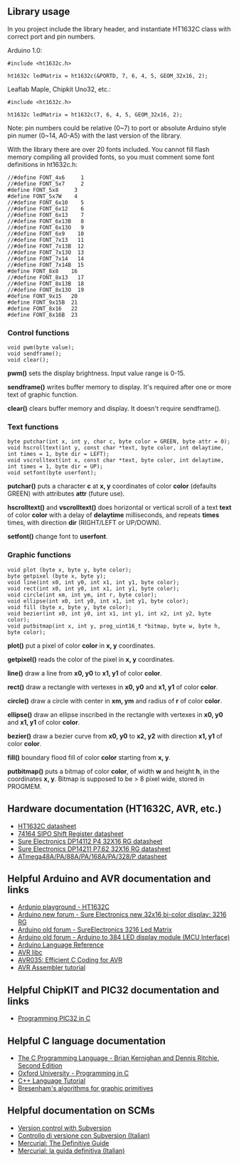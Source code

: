 ## Library usage ##

In you project include the library header, and instantiate HT1632C class with correct port and pin numbers.

Arduino 1.0:

```
#include <ht1632c.h>

ht1632c ledMatrix = ht1632c(&PORTD, 7, 6, 4, 5, GEOM_32x16, 2);

```

Leaflab Maple, Chipkit Uno32, etc.:

```
#include <ht1632c.h>

ht1632c ledMatrix = ht1632c(7, 6, 4, 5, GEOM_32x16, 2);

```


Note: pin numbers could be relative (0~7) to port or absolute Arduino style pin numer (0~14, A0-A5) with the last version of the library.

With the library there are over 20 fonts included. You cannot fill flash memory compiling all provided fonts, so you must comment some font definitions in ht1632c.h:

```
//#define FONT_4x6     1
//#define FONT_5x7     2
#define FONT_5x8     3
#define FONT_5x7W    4
//#define FONT_6x10    5
//#define FONT_6x12    6
//#define FONT_6x13    7
//#define FONT_6x13B   8
//#define FONT_6x13O   9
//#define FONT_6x9    10
//#define FONT_7x13   11
//#define FONT_7x13B  12
//#define FONT_7x13O  13
//#define FONT_7x14   14
//#define FONT_7x14B  15
#define FONT_8x8    16
//#define FONT_8x13   17
//#define FONT_8x13B  18
//#define FONT_8x13O  19
#define FONT_9x15   20
#define FONT_9x15B  21
#define FONT_8x16   22
#define FONT_8x16B  23
```

### Control functions ###

```
void pwm(byte value);
void sendframe();
void clear();
```

**pwm()** sets the display brightness. Input value range is 0-15.

**sendframe()** writes buffer memory to display. It's required after one or more text of graphic function.

**clear()** clears buffer memory and display. It doesn't require sendframe().

### Text functions ###

```
byte putchar(int x, int y, char c, byte color = GREEN, byte attr = 0);
void hscrolltext(int y, const char *text, byte color, int delaytime, int times = 1, byte dir = LEFT);
void vscrolltext(int x, const char *text, byte color, int delaytime, int times = 1, byte dir = UP);
void setfont(byte userfont);
```

**putchar()** puts a character **c** at **x, y** coordinates of color **color** (defaults GREEN) with attributes **attr** (future use).

**hscrolltext()** and **vscrolltext()** does horizontal or vertical scroll of a text **text** of color **color** with a delay of **delaytime** milliseconds, and repeats **times** times, with direction **dir** (RIGHT/LEFT or UP/DOWN).

**setfont()** change font to **userfont**.

### Graphic functions ###

```
void plot (byte x, byte y, byte color);
byte getpixel (byte x, byte y);
void line(int x0, int y0, int x1, int y1, byte color);
void rect(int x0, int y0, int x1, int y1, byte color);
void circle(int xm, int ym, int r, byte color);
void ellipse(int x0, int y0, int x1, int y1, byte color);
void fill (byte x, byte y, byte color);
void bezier(int x0, int y0, int x1, int y1, int x2, int y2, byte color);
void putbitmap(int x, int y, prog_uint16_t *bitmap, byte w, byte h, byte color);
```

**plot()** put a pixel of color **color** in **x, y** coordinates.

**getpixel()** reads the color of the pixel in **x, y** coordinates.

**line()** draw a line from **x0, y0** to **x1, y1** of color **color**.

**rect()** draw a rectangle with vertexes in **x0, y0** and **x1, y1** of color **color**.

**circle()** draw a circle with center in **xm, ym** and radius of **r** of color **color**.

**ellipse()** draw an ellipse inscribed in the rectangle with vertexes in **x0, y0** and **x1, y1** of color **color**.

**bezier()** draw a bezier curve from **x0, y0** to **x2, y2** with direction **x1, y1** of color **color**.

**fill()** boundary flood fill of color **color** starting from **x, y**.

**putbitmap()** puts a bitmap of color **color**, of width **w** and height **h**, in the coordinates **x, y**. Bitmap is supposed to be > 8 pixel wide, stored in PROGMEM.

## Hardware documentation (HT1632C, AVR, etc.) ##

  * [HT1632C datasheet](http://www.holtek.com/pdf/consumer/ht1632cv120.pdf)
  * [74164 SIPO Shift Register datasheet](http://www.datasheetcatalog.org/datasheets/270/387544_DS.pdf)
  * [Sure Electronics DP14112 P4 32X16 RG datasheet](http://www.sure-electronics.net/download/DE-DP14112_Ver1.1_EN.pdf)
  * [Sure Electronics DP14211 P7.62 32X16 RG datasheet](http://www.sure-electronics.net/download/DE-DP14211_Ver1.1_EN.pdf)
  * [ATmega48A/PA/88A/PA/168A/PA/328/P datasheet](http://www.atmel.com/dyn/resources/prod_documents/doc8271.pdf)

## Helpful Arduino and AVR documentation and links ##

  * [Ardunio playground - HT1632C](http://www.arduino.cc/playground/Main/HT1632C)
  * [Arduino new forum - Sure Electronics new 32x16 bi-color display: 3216 RG](http://arduino.cc/forum/index.php/topic,50326.0.html)
  * [Arduino old forum - SureElectronics 3216 Led Matrix](http://www.arduino.cc/cgi-bin/yabb2/YaBB.pl?num=1292604415/0)
  * [Arduino old forum - Arduino to 384 LED display module (MCU Interface)](http://www.arduino.cc/cgi-bin/yabb2/YaBB.pl?num=1225239439/all)
  * [Arduino Language Reference](http://arduino.cc/en/Reference/HomePage)
  * [AVR libc](http://www.nongnu.org/avr-libc/)
  * [AVR035: Efficient C Coding for AVR](http://www.atmel.com/dyn/resources/prod_documents/doc1497.pdf)
  * [AVR Assembler tutorial](http://www.avr-asm-tutorial.net/avr_en/index.html)

## Helpful ChipKIT and PIC32 documentation and links ##

  * [Programming PIC32 in C](http://www.abramovbenjamin.net/orcad/Programming_PIC32_in_C.pdf)

## Helpful C language documentation ##
  * [The C Programming Language - Brian Kernighan and Dennis Ritchie, Second Edition](http://net.pku.edu.cn/~course/cs101/2008/resource/The_C_Programming_Language.pdf)
  * [Oxford University - Programming in C](http://www.oucs.ox.ac.uk/documentation/userguides/c/l922.pdf)
  * [C++ Language Tutorial](http://www.cplusplus.com/files/tutorial.pdf)
  * [Bresenham's algorithms for graphic primitives](http://free.pages.at/easyfilter/bresenham.html)

## Helpful documentation on SCMs ##
  * [Version control with Subversion](http://svnbook.red-bean.com/index.en.html)
  * [Controllo di versione con Subversion (Italian)](http://svnbook.red-bean.com/)
  * [Mercurial: The Definitive Guide](http://hgbook.red-bean.com/)
  * [Mercurial: la guida definitiva (Italian)](http://gpiancastelli.altervista.org/hgbook-it/)